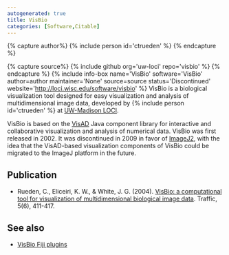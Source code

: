 ```yaml
---
autogenerated: true
title: VisBio
categories: [Software,Citable]
---
```



{% capture author%}
{% include person id='ctrueden' %}
{% endcapture %}

{% capture source%}
{% include github org='uw-loci' repo='visbio' %}
{% endcapture %}
{% include info-box name='VisBio' software='VisBio' author=author maintainer='None' source=source status='Discontinued' website='http://loci.wisc.edu/software/visbio' %} VisBio is a biological visualization tool designed for easy visualization and analysis of multidimensional image data, developed by {% include person id='ctrueden' %} at [UW-Madison LOCI](http://loci.wisc.edu/).

VisBio is based on the [VisAD](http://visad.ssec.wisc.edu/) Java component library for interactive and collaborative visualization and analysis of numerical data. VisBio was first released in 2002. It was discontinued in 2009 in favor of [ImageJ2](/software/imagej2), with the idea that the VisAD-based visualization components of VisBio could be migrated to the ImageJ platform in the future.

## Publication

-   Rueden, C., Eliceiri, K. W., & White, J. G. (2004). [VisBio: a computational tool for visualization of multidimensional biological image data](http://onlinelibrary.wiley.com/doi/10.1111/j.1600-0854.2004.00189.x/full). Traffic, 5(6), 411-417.

## See also

-   [VisBio Fiji plugins](http://loci.wisc.edu/software/visbio-fiji-plugins)

 
